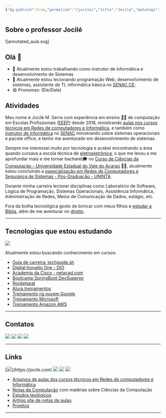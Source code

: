 ```yaml
---
{"dg-publish":true,"permalink":"/jocile/","title":"Jocile","metatags":{"description":"Sobre o autor deste site"},"updated":"2025-01-17T10:25:05.616-03:00"}
---
```



## Sobre o professor Jocilé

![annotated_aula.svg]

## Olá 👋

- 🔭 Atualmente estou trabalhando como instrutor de informática e desenvolvimento de Sistemas
- 🌱 Atualmente estou lecionando programação Web, desenvolvimento de sistemas, assistente de TI, informática básica no [SENAC CE](https://www.ce.senac.br/);
- 😄 Pronomes: (Ele/Dele)

## Atividades

Meu nome é Jocilé M. Serra com experiência em ensino 👨‍🏫 de computação em Escolas Profissionais ([EEEP](https://www.ceara.gov.br/2018/03/16/ceara-comemora-10-anos-das-escolas-estaduais-de-educacao-profissional/)) desde 2018, ministrando [aulas nos cursos técnicos em Redes de computadores e Informática](https://aulas.jocile.github.io/), e também como [instrutor de informática](https://senac.jocile.github.io/) no [SENAC](https://cursos.ce.senac.br/) ministrando sobre sistemas operacionais e pacote office, e tenho me aventurado em desenvolvimento de sistemas.

Sempre me interessei muito por tecnologia e acabei encontrando a área quando cursava a escola técnica de [eletroeletrônica](https://www.centec.org.br/cursos-tecnicos-nivel-medio/), o que me levou a me aprofundar mais e me tornar bacharel🎓 no [Curso de Ciências da Computação - Universidade Estadual do Vale do Acaraú](https://www.uva.ce.gov.br/cursos/cursos-graduacao/cg-computacao/)  👨‍💻, atualmente estou concluindo a [especialização em Redes de Computadores e Segurança de Sistemas - Pós-Graduação - UNINTA](https://uninta.edu.br/site/pos-graduacao/).

Durante minha carreira lecionei disciplinas como Laboratório de Software, Lógica de Programação, Sistemas Operacionais, Assistência Informática, Administração de Redes, Meios de Comunicação de Dados, estágio, etc.

Fora da bolha tecnológica gosto de brincar com meus filhos e [estudar a Bíblia](https://jocile.com/Teologia/Estudo+sobre+Jesus/1.+Introdu%C3%A7%C3%A3o), além de me aventurar no [direito](https://flucianofeijao.com.br/novo/paginas-de-cursos/direito/).

---

## Tecnologias que estou estudando

[![](https://github-readme-stats.vercel.app/api/top-langs/?username=jocile&layout=compact&langs_count=8)](https://github.com/jocile)

Atualmente estou buscando conhecimento em cursos:

- [Guia de carreira: techguide.sh](https://techguide.sh/)
- [Digital Inovatio One - DIO][dio]
- [Academia da Cisco - netacad.com](https://netacad.com/)
- [Bootcamp SpringBoot DevSuperior](https://devsuperior.com.br/)
- [Rocketseat](https://www.rocketseat.com.br/)
- [Alura treinamentos](https://www.alura.com.br/)
- [Treinamento na nuvem Google](https://www.cloudskillsboost.google/?locale=pt_BR)
- [Treinamento Microsoft](https://learn.microsoft.com/pt-br/training/)
- [Treinamento Amazon AWS](https://explore.skillbuilder.aws/learn)

---

## Contatos

[![](https://img.shields.io/badge/-Instagram-%23E4405F?style=for-the-badge&logo=instagram&logoColor=white)](https://www.instagram.com/jocileserra) [![](https://img.shields.io/badge/-LinkedIn-%230077B5?style=for-the-badge&logo=linkedin&logoColor=white)](https://www.linkedin.com/in/jocileserra/) [![](https://img.shields.io/twitter/url?style=social&url=https%3A%2F%2Ftwitter.com%2Fjocileserra)](https://twitter.com/jocileserra) [![](https://img.shields.io/badge/Gmail-D14836?style=for-the-badge&logo=gmail&logoColor=white)](mailto:jocilecam@gmail.com?subject=Ola%20amigo)

---

## Links

[![](https://img.shields.io/badge/website-000000?style=for-the-badge&logo=About.me&logoColor=white")](https://jocile.com) [![](https://img.shields.io/badge/GitHub-100000?style=for-the-badge&logo=github&logoColor=white)](https://github.com/jocile) [![](https://img.shields.io/badge/YouTube-FF0000?style=for-the-badge&logo=youtube&logoColor=white)](https://www.youtube.com/channel/UC4YYb0PmbcHJJgEX-fkoutg) [![](https://img.shields.io/badge/Blogger-FF5722?style=for-the-badge&logo=blogger&logoColor=white)](http://programandopc.blogspot.com/)

- [Arquivos de aulas dos cursos técnicos em Redes de computadores e Informática](https://sites.google.com/site/redesmediotec/home)
- [Notas da Computação](https://sites.google.com/a/cienciasdacomputacao.org/jocile/Home) com matérias sobre Ciências da Computação
- [Estudos teológicos](https://jocile.com/Teologia/Estudo+sobre+Jesus/1.+Introdução)
- [Antigo site de notas de aulas](https://jocile.github.io/aulas/)
- [Projetos](https://jocile.github.io/site/projetos/)

---

[dio]: https://dio.me/sign-up?ref=XXNHOX4TYB
